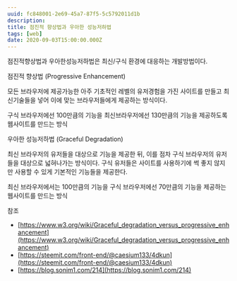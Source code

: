 ```yaml
---
uuid: fc848001-2e69-45a7-87f5-5c5792011d1b
description: 
title: 점진적 향상법과 우아한 성능저하법
tags: [web]
date: 2020-09-03T15:00:00.000Z
---
```









점진적향상법과 우아한성능저하법은 최신/구식 환경에 대응하는 개발방법이다.

점진적 향상법 (Progressive Enhancement)

모든 브라우저에 제공가능한 아주 기초적인 레벨의 유저경험을 가진 사이트를 만들고 최신기술들을 넣어 이에 맞는 브라우저들에게 제공하는 방식이다.

구식 브라우저에선 100만큼의 기능을 최신브라우저에선 130만큼의 기능을 제공하도록 웹사이트를 만드는 방식

우아한 성능저하법 (Graceful Degradation)

최신 브라우저의 유저들을 대상으로 기능을 제공한 뒤, 이를 점차 구식 브라우저의 유저들을 대상으로 넓혀나가는 방식이다. 구식 유저들은 사이트를 사용하기에 썩 좋지 않지만 사용할 수 있게 기본적인 기능들을 제공한다.

최신 브라우저에서는 100만큼의 기능을 구식 브라우저에선 70만큼의 기능을 제공하는 웹사이트를 만드는 방식

참조

- [https://www.w3.org/wiki/Graceful_degradation_versus_progressive_enhancement](https://www.w3.org/wiki/Graceful_degradation_versus_progressive_enhancement)
- [https://steemit.com/front-end/@caesium133/4dkun](https://steemit.com/front-end/@caesium133/4dkun)
- [https://blog.sonim1.com/214](https://blog.sonim1.com/214)
